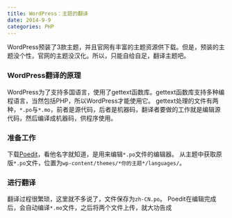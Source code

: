 ```yaml
---
title: WordPress：主题的翻译
date: 2014-9-9
categories: PHP
---
```

WordPress预装了3款主题，并且官网有丰富的主题资源供下载。但是，预装的主题没个性，官网的主题没汉化。所以，只能自给自足，翻译主题吧。

### WordPress翻译的原理

WordPress为了支持多国语言，使用了gettext函数库。gettext函数库支持多种编程语言，当然包括PHP，所以WordPress才能使用它。
gettext处理的文件有两种，`*.po`与`*.mo`，前者是源代码，后者是机器码，翻译者要做的工作就是编辑源代码，然后编译成机器码，供程序使用。

### 准备工作

下载[Poedit](https://poedit.net/)，看他名字就知道，是用来编辑`*.po`文件的编辑器。
从主题中获取原版`*.po`文件，位置为`wp-content/themes/*你的主题*/languages/`。

### 进行翻译

翻译过程很繁琐，这里就不多说了，文件保存为`zh-CN.po`。
Poedit在编辑完成后，会自动编译`*.mo`文件，之后将两个文件上传，就大功告成
